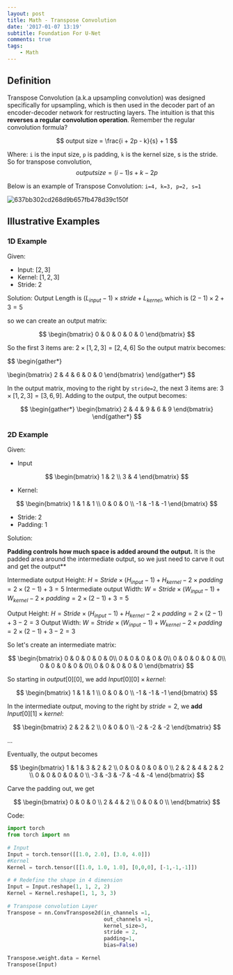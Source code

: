 ```yaml
---
layout: post
title: Math - Transpose Convolution
date: '2017-01-07 13:19'
subtitle: Foundation For U-Net
comments: true
tags:
    - Math
---
```


## Definition

Transpose Convolution (a.k.a upsampling convolution) was designed specifically for upsampling, which is then used in the decoder part of an encoder-decoder network for restructing layers. The intuition is that this **reverses a regular convolution operation**. Remember the regular convolution formula?

$$
output size = \frac{i + 2p - k}{s} + 1
$$

Where: `i` is the input size, `p` is padding, `k` is the kernel size, s is the stride.  So for transpose convolution,
$$
output size = (i - 1)s + k - 2p
$$

Below is an example of Transpose Convolution: `i=4, k=3, p=2, s=1`

![637bb302cd268d9b657fb478d39c150f](https://github.com/user-attachments/assets/5dabf1f9-967b-45d3-8ded-57f1755807dd)


## Illustrative Examples

### 1D Example

Given:
- Input: $[2,3]$
- Kernel: $[1,2,3]$
- Stride: 2

Solution:
Output Length is $(L_{input} - 1) \times stride + L_{kernel}$, which is $(2-1) \times 2 + 3 = 5$

so we can create an output matrix:

$$
\begin{bmatrix}
0 & 0 & 0 & 0 & 0
\end{bmatrix}
$$

So the first 3 items are: $2 \times [1,2,3] = [2,4,6]$ So the output matrix becomes:

$$
\begin{gather*}

\begin{bmatrix}
2 & 4 & 6 & 0 & 0
\end{bmatrix}
\end{gather*}
$$

In the output matrix, moving to the right by `stride=2`, the next 3 items are: $3 \times [1,2,3] = [3,6,9]$. Adding to the output, the output becomes:

$$
\begin{gather*}
\begin{bmatrix}
2 & 4 & 9 & 6 & 9
\end{bmatrix}
\end{gather*}
$$

### 2D Example

Given:

- Input

$$
\begin{bmatrix}
1 & 2 \\
3 & 4
\end{bmatrix}
$$

- Kernel:

$$
\begin{bmatrix}
1 & 1 & 1 \\
0 & 0 & 0 \\
-1 & -1 & -1
\end{bmatrix}
$$

- Stride: 2
- Padding: 1

Solution:

**Padding controls how much space is added around the output.** It is the padded area around the intermediate output, so we just need to carve it out and get the output**

Intermediate output Height: $H = Stride \times (H_{input}-1) + H_{kernel} - 2 \times padding = 2 \times (2-1) + 3 = 5$
Intermediate output Width: $W = Stride \times (W_{input}-1) + W_{kernel} - 2 \times padding = 2 \times (2-1) + 3 = 5$

Output Height: $H = Stride \times (H_{input}-1) + H_{kernel} - 2 \times padding = 2 \times (2-1) + 3 - 2 = 3$
Output Width: $W = Stride \times (W_{input}-1) + W_{kernel} - 2 \times padding = 2 \times (2-1) + 3 - 2 = 3$

So let's create an intermediate matrix:

$$
\begin{bmatrix}
0 & 0 & 0 & 0 & 0\\
0 & 0 & 0 & 0 & 0\\
0 & 0 & 0 & 0 & 0\\
0 & 0 & 0 & 0 & 0\\
0 & 0 & 0 & 0 & 0
\end{bmatrix}
$$

So starting in $output[0][0]$, we add $Input[0][0] \times kernel$:

$$
\begin{bmatrix}
1 & 1 & 1 \\
0 & 0 & 0 \\
-1 & -1 & -1
\end{bmatrix}
$$

In the intermediate output, moving to the right by $stride=2$, we **add** $Input[0][1] \times kernel$:

$$
\begin{bmatrix}
2 & 2 & 2 \\
0 & 0 & 0 \\
-2 & -2 & -2
\end{bmatrix}
$$

...

Eventually, the output becomes

$$
\begin{bmatrix}
1 & 1 & 3 & 2 & 2 \\
0 & 0 & 0 & 0 & 0 \\
2 & 2 & 4 & 2 & 2 \\
0 & 0 & 0 & 0 & 0 \\
-3 & -3 & -7 & -4 & -4
\end{bmatrix}
$$

Carve the padding out, we get

$$
\begin{bmatrix}
0 & 0 & 0 \\
2 & 4 & 2 \\
0 & 0 & 0 \\
\end{bmatrix}
$$

Code: 

```python
import torch
from torch import nn
 
# Input
Input = torch.tensor([[1.0, 2.0], [3.0, 4.0]])
#Kernel
Kernel = torch.tensor([[1.0, 1.0, 1.0], [0,0,0], [-1,-1,-1]])
 
# # Redefine the shape in 4 dimension
Input = Input.reshape(1, 1, 2, 2)
Kernel = Kernel.reshape(1, 1, 3, 3)
 
# Transpose convolution Layer
Transpose = nn.ConvTranspose2d(in_channels =1, 
                               out_channels =1,
                               kernel_size=3, 
                               stride = 2, 
                               padding=1, 
                               bias=False)
 
Transpose.weight.data = Kernel
Transpose(Input)
```